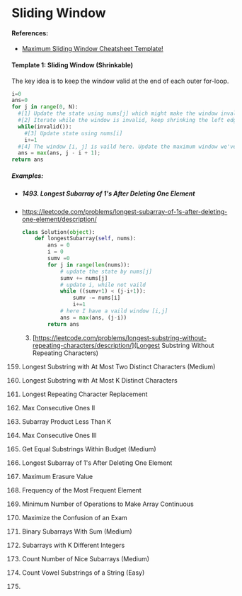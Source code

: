 # Sliding Window

#### References:
- [Maximum Sliding Window Cheatsheet Template!](https://leetcode.com/problems/frequency-of-the-most-frequent-element/solutions/1175088/C++-Maximum-Sliding-Window-Cheatsheet-Template/)


#### Template 1: Sliding Window (Shrinkable)
  The key idea is to keep the window valid at the end of each outer for-loop.
  
  ```python
  i=0
  ans=0
  for j in range(0, N):
    #[1] Update the state using nums[j] which might make the window invalid.
    #[2] Iterate while the window is invalid, keep shrinking the left edge until it's valid again,
    while(invalid()):
      #[3] Update state using nums[i]
      i+=1
    #[4] The window [i, j] is vaild here. Update the maximum window we've found thus far.
    ans = max(ans, j - i + 1);
  return ans
  ```

##### Examples:

- ##### 1493. Longest Subarray of 1's After Deleting One Element
- https://leetcode.com/problems/longest-subarray-of-1s-after-deleting-one-element/description/

  ```python
  class Solution(object):
      def longestSubarray(self, nums):
          ans = 0
          i = 0
          sumv =0
          for j in range(len(nums)):
              # update the state by nums[j]
              sumv += nums[j]
              # update i, while not vaild
              while ((sumv+1) < (j-i+1)): 
                  sumv -= nums[i]
                  i+=1
              # here I have a vaild window [i,j]
              ans = max(ans, (j-i))
          return ans
  ```



  3. [https://leetcode.com/problems/longest-substring-without-repeating-characters/description/](Longest Substring Without Repeating Characters)
     
159. Longest Substring with At Most Two Distinct Characters (Medium)
340. Longest Substring with At Most K Distinct Characters
424. Longest Repeating Character Replacement
487. Max Consecutive Ones II
713. Subarray Product Less Than K
1004. Max Consecutive Ones III
1208. Get Equal Substrings Within Budget (Medium)
1493. Longest Subarray of 1's After Deleting One Element
1695. Maximum Erasure Value
1838. Frequency of the Most Frequent Element
2009. Minimum Number of Operations to Make Array Continuous
2024. Maximize the Confusion of an Exam 

930. Binary Subarrays With Sum (Medium)
992. Subarrays with K Different Integers
1248. Count Number of Nice Subarrays (Medium)
2062. Count Vowel Substrings of a String (Easy)
2063. 
